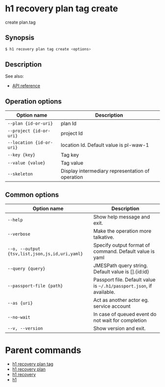 
# h1 recovery plan tag create

create plan.tag

## Synopsis

```bash
$ h1 recovery plan tag create <options>
```

## Description

See also:

* [API reference](https://api.hyperone.com/v2/docs#operation/v1:recovery:plan.tag:create)

## Operation options

| Option name                  | Description                                      |
| ---------------------------- | ------------------------------------------------ |
| ```--plan {id-or-uri}```     | plan Id                                          |
| ```--project {id-or-uri}```  | project Id                                       |
| ```--location {id-or-uri}``` | location Id. Default value is pl-waw-1           |
| ```--key {key}```            | Tag key                                          |
| ```--value {value}```        | Tag value                                        |
| ```--skeleton```             | Display intermediary representation of operation |

## Common options

| Option name                                        | Description                                                              |
| -------------------------------------------------- | ------------------------------------------------------------------------ |
| ```--help```                                       | Show help message and exit.                                              |
| ```--verbose```                                    | Make the operation more talkative.                                       |
| ```--o, --output {tsv,list,json,js,id,uri,yaml}``` | Specify output format of command. Default value is yaml                  |
| ```--query {query}```                              | JMESPath query string. Default value is [].\{id:id\}                     |
| ```--passport-file {path}```                       | Passport file. Default value is ```~/.h1/passport.json```, if available. |
| ```--as {uri}```                                   | Act as another actor eg. service account                                 |
| ```--no-wait```                                    | In case of queued event do not wait for completion                       |
| ```--v, --version```                               | Show version and exit.                                                   |

# Parent commands

* [h1 recovery plan tag](./../README.md)
* [h1 recovery plan](./../../README.md)
* [h1 recovery](./../../../README.md)
* [h1](./../../../../README.md)

